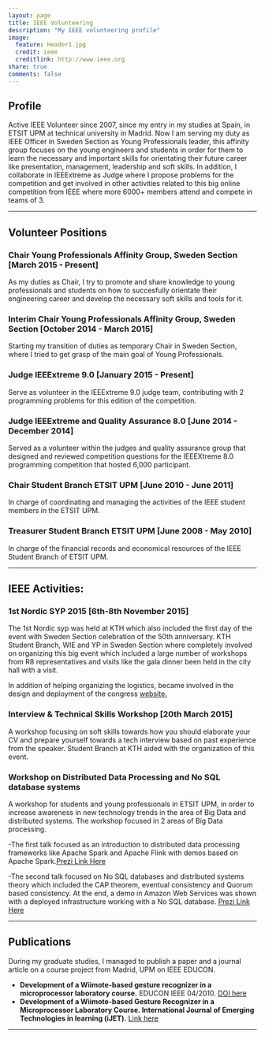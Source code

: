 ```yaml
---
layout: page
title: IEEE Volunteering
description: "My IEEE volunteering profile"
image:
  feature: Header1.jpg
  credit: ieee
  creditlink: http://www.ieee.org
share: true
comments: false
---
```


## Profile

Active IEEE Volunteer since 2007, since my entry in my  studies at Spain, in ETSIT UPM at technical 
university in Madrid. Now I am serving my duty as IEEE Officer in Sweden Section as Young Professionals leader, this 
affinity group focuses on the young engineers and students in order for them to learn the necessary and important 
skills for orientating their future career like presentation, management, leadership and soft skills. In addition, I 
collaborate in IEEExtreme as Judge where I propose problems for the competition and get involved in other activities 
related to this big online competition from IEEE where more 6000+ members attend and compete in teams of 3.

---

## Volunteer Positions

### Chair Young Professionals Affinity Group, Sweden Section                                    [March 2015 - Present]

As my duties as Chair, I try to promote and share knowledge to young professionals and students on how to succesfully
 orientate their engineering career and develop the necessary soft skills and tools for it.

### Interim Chair Young Professionals Affinity Group, Sweden Section                        [October 2014 - March 2015] 

Starting my transition of duties as temporary Chair in Sweden Section, where I tried to get grasp of the main goal of 
Young Professionals.

### Judge IEEExtreme 9.0                                                                       [January 2015 - Present]

Serve as volunteer in the IEEExtreme 9.0 judge team, contributing with 2 programming problems for this edition of the 
competition.

### Judge IEEExtreme and Quality Assurance 8.0                                              [June 2014 - December 2014]

Served as a volunteer within the judges and quality assurance group that designed and reviewed competition questions 
for the IEEEXtreme 8.0 programming competition that hosted 6,000 participant.

### Chair Student Branch ETSIT UPM                                                              [June 2010 - June 2011]

In charge of coordinating and managing the activities of the IEEE student members in the ETSIT UPM.

### Treasurer Student Branch ETSIT UPM                                                          [June 2008 - May 2010]

In charge of the financial records and economical resources of the IEEE Student Branch of ETSIT UPM.

---

## IEEE Activities:

### 1st Nordic SYP 2015                                                                         [6th-8th November 2015]

The 1st Nordic syp was held at KTH which also included the first day of the event with Sweden Section celebration of the
 50th anniversary. KTH Student Branch, WIE and YP in Sweden Section where completely involved on organizing this big 
 event which included a large number of workshops from R8 representatives and visits like the gala dinner been held 
 in the city hall with a visit.
 
 In addition of helping organizing the logistics, became involved in the design and deployment of the congress 
 [website.](http://alorlea.github.io/NordicSYP/)
 
### Interview & Technical Skills Workshop                                                           [20th March 2015]

A workshop focusing on soft skills towards how you should elaborate your CV and prepare yourself towards a tech 
interview based on past experience from the speaker. Student Branch at KTH aided with the organization of this event.

### Workshop on Distributed Data Processing and No SQL database systems

A workshop for students and young professionals in ETSIT UPM, in order to increase awareness in new technology trends 
in the area of Big Data and distributed systems. The workshop focused in 2 areas of Big Data processing. 

-The first talk focused as an introduction to distributed data processing frameworks like Apache Spark and Apache Flink 
with demos based on Apache Spark.[Prezi Link Here](http://prezi.com/yhq_6l_cby39/?utm_campaign=share&utm_medium=copy&rc=ex0share)

-The second talk focused on No SQL databases and distributed systems theory which included the CAP theorem, 
eventual consistency and Quorum based consistency. At the end, a demo in Amazon Web Services was shown with a deployed 
infrastructure working with a No SQL database. [Prezi Link Here](http://prezi.com/yhq_6l_cby39/?utm_campaign=share&utm_medium=copy&rc=ex0share)

---

## Publications

<p> During my graduate studies, I managed to publish a paper and a journal article on a course project from Madrid, 
UPM on IEEE EDUCON.
</p>

- **Development of a Wiimote-based gesture recognizer in a microprocessor laboratory course.** EDUCON IEEE 04/2010. 
 [DOI here](http://dx.doi.org/10.1109/EDUCON.2010.5492543)
- **Development of a Wiimote-based Gesture Recognizer in a Microprocessor Laboratory Course. International Journal of
 Emerging Technologies in learning (iJET).**
 [Link here](http://online-journals.org/i-jet/article/view/1521)

---

